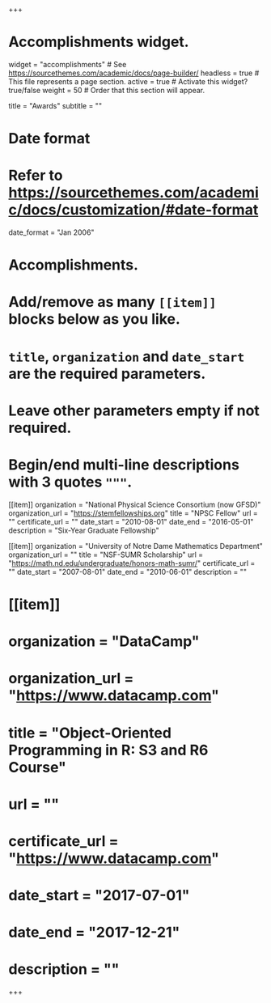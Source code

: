 +++
# Accomplishments widget.
widget = "accomplishments"  # See https://sourcethemes.com/academic/docs/page-builder/
headless = true  # This file represents a page section.
active = true  # Activate this widget? true/false
weight = 50  # Order that this section will appear.

title = "Awards"
subtitle = ""

# Date format
#   Refer to https://sourcethemes.com/academic/docs/customization/#date-format
date_format = "Jan 2006"

# Accomplishments.
#   Add/remove as many `[[item]]` blocks below as you like.
#   `title`, `organization` and `date_start` are the required parameters.
#   Leave other parameters empty if not required.
#   Begin/end multi-line descriptions with 3 quotes `"""`.

[[item]]
  organization = "National Physical Science Consortium (now GFSD)"
  organization_url = "https://stemfellowships.org"
  title = "NPSC Fellow"
  url = ""
  certificate_url = ""
  date_start = "2010-08-01"
  date_end = "2016-05-01"
  description = "Six-Year Graduate Fellowship"

[[item]]
  organization = "University of Notre Dame Mathematics Department"
  organization_url = ""
  title = "NSF-SUMR Scholarship"
  url = "https://math.nd.edu/undergraduate/honors-math-sumr/"
  certificate_url = ""
  date_start = "2007-08-01"
  date_end = "2010-06-01"
  description = ""

# [[item]]
  # organization = "DataCamp"
  # organization_url = "https://www.datacamp.com"
  # title = "Object-Oriented Programming in R: S3 and R6 Course"
  # url = ""
  # certificate_url = "https://www.datacamp.com"
  # date_start = "2017-07-01"
  # date_end = "2017-12-21"
  # description = ""

+++
